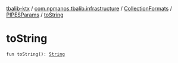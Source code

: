 [tbalib-ktx](../../../index.md) / [com.npmanos.tbalib.infrastructure](../../index.md) / [CollectionFormats](../index.md) / [PIPESParams](index.md) / [toString](./to-string.md)

# toString

`fun toString(): `[`String`](https://kotlinlang.org/api/latest/jvm/stdlib/kotlin/-string/index.html)